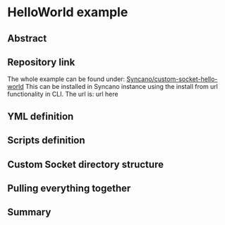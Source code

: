 # HelloWorld example

## Abstract

## Repository link

The whole example can be found under: [Syncano/custom-socket-hello-world](https://example.com)
This can be installed in Syncano instance using the install from url functionality in CLI. The url is: url here

## YML definition

## Scripts definition

## Custom Socket directory structure

## Pulling everything together

## Summary